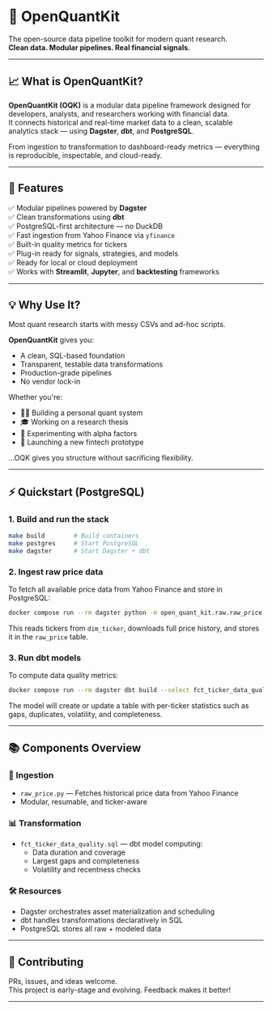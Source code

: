 # 🧠 OpenQuantKit

The open-source data pipeline toolkit for modern quant research.  
**Clean data. Modular pipelines. Real financial signals.**

---

## 📈 What is OpenQuantKit?

**OpenQuantKit (OQK)** is a modular data pipeline framework designed for developers, analysts, and researchers working with financial data.  
It connects historical and real-time market data to a clean, scalable analytics stack — using **Dagster**, **dbt**, and **PostgreSQL**.

From ingestion to transformation to dashboard-ready metrics — everything is reproducible, inspectable, and cloud-ready.

---

## 🔧 Features

✅ Modular pipelines powered by **Dagster**  
✅ Clean transformations using **dbt**  
✅ PostgreSQL-first architecture — no DuckDB  
✅ Fast ingestion from Yahoo Finance via `yfinance`  
✅ Built-in quality metrics for tickers  
✅ Plug-in ready for signals, strategies, and models  
✅ Ready for local or cloud deployment  
✅ Works with **Streamlit**, **Jupyter**, and **backtesting** frameworks

---

## 💡 Why Use It?

Most quant research starts with messy CSVs and ad-hoc scripts.

**OpenQuantKit** gives you:

- A clean, SQL-based foundation
- Transparent, testable data transformations
- Production-grade pipelines
- No vendor lock-in

Whether you're:

- 🧑‍💻 Building a personal quant system  
- 🎓 Working on a research thesis  
- 🧠 Experimenting with alpha factors  
- 🚀 Launching a new fintech prototype  

...OQK gives you structure without sacrificing flexibility.

---

## ⚡ Quickstart (PostgreSQL)

### 1. Build and run the stack

```bash
make build        # Build containers
make postgres     # Start PostgreSQL
make dagster      # Start Dagster + dbt
```

### 2. Ingest raw price data

To fetch all available price data from Yahoo Finance and store in PostgreSQL:

```bash
docker compose run --rm dagster python -m open_quant_kit.raw.raw_price
```

This reads tickers from `dim_ticker`, downloads full price history, and stores it in the `raw_price` table.

### 3. Run dbt models

To compute data quality metrics:

```bash
docker compose run --rm dagster dbt build --select fct_ticker_data_quality
```

The model will create or update a table with per-ticker statistics such as gaps, duplicates, volatility, and completeness.

---

## 📚 Components Overview

### 🔄 Ingestion
- `raw_price.py` — Fetches historical price data from Yahoo Finance
- Modular, resumable, and ticker-aware

### 📊 Transformation
- `fct_ticker_data_quality.sql` — dbt model computing:
  - Data duration and coverage
  - Largest gaps and completeness
  - Volatility and recentness checks

### 🛠️ Resources
- Dagster orchestrates asset materialization and scheduling
- dbt handles transformations declaratively in SQL
- PostgreSQL stores all raw + modeled data

---

## 🤝 Contributing

PRs, issues, and ideas welcome.  
This project is early-stage and evolving. Feedback makes it better!

---

